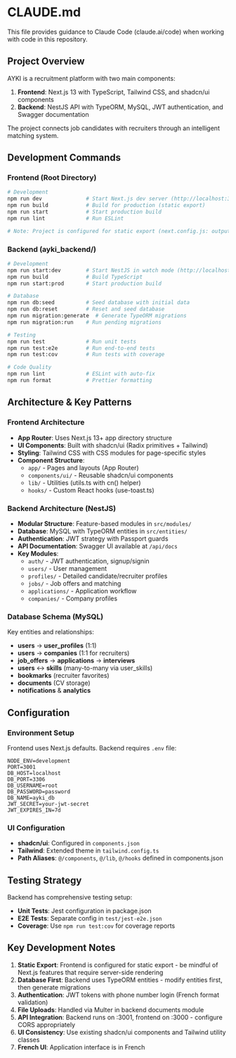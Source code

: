 # CLAUDE.md

This file provides guidance to Claude Code (claude.ai/code) when working with code in this repository.

## Project Overview

AYKI is a recruitment platform with two main components:
1. **Frontend**: Next.js 13 with TypeScript, Tailwind CSS, and shadcn/ui components
2. **Backend**: NestJS API with TypeORM, MySQL, JWT authentication, and Swagger documentation

The project connects job candidates with recruiters through an intelligent matching system.

## Development Commands

### Frontend (Root Directory)
```bash
# Development
npm run dev              # Start Next.js dev server (http://localhost:3000)
npm run build            # Build for production (static export)
npm run start            # Start production build
npm run lint             # Run ESLint

# Note: Project is configured for static export (next.config.js: output: 'export')
```

### Backend (ayki_backend/)
```bash
# Development
npm run start:dev        # Start NestJS in watch mode (http://localhost:3001)
npm run build            # Build TypeScript
npm run start:prod       # Start production build

# Database
npm run db:seed          # Seed database with initial data
npm run db:reset         # Reset and seed database
npm run migration:generate  # Generate TypeORM migrations
npm run migration:run    # Run pending migrations

# Testing
npm run test             # Run unit tests
npm run test:e2e         # Run end-to-end tests
npm run test:cov         # Run tests with coverage

# Code Quality
npm run lint             # ESLint with auto-fix
npm run format           # Prettier formatting
```

## Architecture & Key Patterns

### Frontend Architecture
- **App Router**: Uses Next.js 13+ app directory structure
- **UI Components**: Built with shadcn/ui (Radix primitives + Tailwind)
- **Styling**: Tailwind CSS with CSS modules for page-specific styles
- **Component Structure**: 
  - `app/` - Pages and layouts (App Router)
  - `components/ui/` - Reusable shadcn/ui components
  - `lib/` - Utilities (utils.ts with cn() helper)
  - `hooks/` - Custom React hooks (use-toast.ts)

### Backend Architecture (NestJS)
- **Modular Structure**: Feature-based modules in `src/modules/`
- **Database**: MySQL with TypeORM entities in `src/entities/`
- **Authentication**: JWT strategy with Passport guards
- **API Documentation**: Swagger UI available at `/api/docs`
- **Key Modules**:
  - `auth/` - JWT authentication, signup/signin
  - `users/` - User management
  - `profiles/` - Detailed candidate/recruiter profiles
  - `jobs/` - Job offers and matching
  - `applications/` - Application workflow
  - `companies/` - Company profiles

### Database Schema (MySQL)
Key entities and relationships:
- **users** → **user_profiles** (1:1)
- **users** → **companies** (1:1 for recruiters)
- **job_offers** → **applications** → **interviews**
- **users** ↔ **skills** (many-to-many via user_skills)
- **bookmarks** (recruiter favorites)
- **documents** (CV storage)
- **notifications** & **analytics**

## Configuration

### Environment Setup
Frontend uses Next.js defaults. Backend requires `.env` file:
```env
NODE_ENV=development
PORT=3001
DB_HOST=localhost
DB_PORT=3306
DB_USERNAME=root
DB_PASSWORD=password
DB_NAME=ayki_db
JWT_SECRET=your-jwt-secret
JWT_EXPIRES_IN=7d
```

### UI Configuration
- **shadcn/ui**: Configured in `components.json`
- **Tailwind**: Extended theme in `tailwind.config.ts`
- **Path Aliases**: `@/components`, `@/lib`, `@/hooks` defined in components.json

## Testing Strategy

Backend has comprehensive testing setup:
- **Unit Tests**: Jest configuration in package.json
- **E2E Tests**: Separate config in `test/jest-e2e.json`
- **Coverage**: Use `npm run test:cov` for coverage reports

## Key Development Notes

1. **Static Export**: Frontend is configured for static export - be mindful of Next.js features that require server-side rendering
2. **Database First**: Backend uses TypeORM entities - modify entities first, then generate migrations
3. **Authentication**: JWT tokens with phone number login (French format validation)
4. **File Uploads**: Handled via Multer in backend documents module
5. **API Integration**: Backend runs on :3001, frontend on :3000 - configure CORS appropriately
6. **UI Consistency**: Use existing shadcn/ui components and Tailwind utility classes
7. **French UI**: Application interface is in French